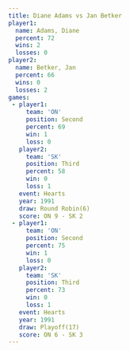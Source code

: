 ```yaml
---
title: Diane Adams vs Jan Betker
player1:            
  name: Adams, Diane
  percent: 72       
  wins: 2           
  losses: 0         
player2:            
  name: Betker, Jan 
  percent: 66       
  wins: 0           
  losses: 2         
games:
 - player1:          
     team: 'ON'      
     position: Second
     percent: 69     
     win: 1          
     loss: 0         
   player2:         
     team: 'SK'     
     position: Third
     percent: 58    
     win: 0         
     loss: 1        
   event: Hearts       
   year: 1991          
   draw: Round Robin(6)
   score: ON 9 - SK 2  
 - player1:          
     team: 'ON'      
     position: Second
     percent: 75     
     win: 1          
     loss: 0         
   player2:         
     team: 'SK'     
     position: Third
     percent: 73    
     win: 0         
     loss: 1        
   event: Hearts     
   year: 1991        
   draw: Playoff(17) 
   score: ON 6 - SK 3
---
```

